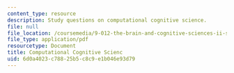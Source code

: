 ```yaml
---
content_type: resource
description: Study questions on computational cognitive science.
file: null
file_location: /coursemedia/9-012-the-brain-and-cognitive-sciences-ii-spring-2002/6d0a4023c78825b5c8c9e1b046e93d79_computationalcognitivescience.pdf
file_type: application/pdf
resourcetype: Document
title: Computational Cognitive Scienc
uid: 6d0a4023-c788-25b5-c8c9-e1b046e93d79
---
```

